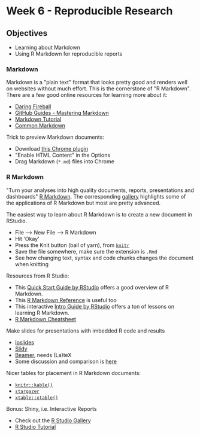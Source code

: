# Week 6 - Reproducible Research

## Objectives

- Learning about Markdown
- Using R Markdown for reproducible reports

### Markdown

Markdown is a "plain text" format that looks pretty good and renders well on websites without much effort. This is the cornerstone of "R Markdown". There are a few good online resources for learning more about it:
- [Daring Fireball](https://daringfireball.net/projects/markdown/)
- [GitHub Guides - Mastering Markdown](https://guides.github.com/features/mastering-markdown/)
- [Markdown Tutorial](https://www.markdowntutorial.com/)
- [Common Markdown](http://commonmark.org/help/tutorial/)

Trick to preview Markdown documents:
- Download [this Chrome plugin](https://chrome.google.com/webstore/detail/markdown-preview-plus/febilkbfcbhebfnokafefeacimjdckgl?hl=en-US)
- "Enable HTML Content" in the Options
- Drag Markdown (`*.md`) files into Chrome

### R Markdown

"Turn your analyses into high quality documents, reports, presentations and dashboards" [R Markdown](http://rmarkdown.rstudio.com/). The corresponding [gallery](http://rmarkdown.rstudio.com/gallery.html) highlights some of the applications of R Markdown but most are pretty advanced.

The easiest way to learn about R Markdown is to create a new document in RStudio. 
- File --> New File --> R Markdown
- Hit 'Okay'
- Press the Knit button (ball of yarn), from [`knitr`](https://yihui.name/knitr/)
- Save the file somewhere, make sure the extension is `.Rmd`
- See how changing text, syntax and code chunks changes the document when knitting

Resources from R Studio:
- This [Quick Start Guide by RStudio](http://rmarkdown.rstudio.com/authoring_quick_tour.html) offers a good overview of R Markdown. 
- This [R Markdown Reference](https://www.rstudio.com/wp-content/uploads/2015/03/rmarkdown-reference.pdf) is useful too
- This interactive [Intro Guide by RStudio](http://rmarkdown.rstudio.com/lesson-1.html) offers a ton of lessons on learning R Markdown. 
- [R Markdown Cheatsheet](https://github.com/rstudio/cheatsheets/raw/master/rmarkdown-2.0.pdf)

Make slides for presentations with imbedded R code and results
- [Ioslides](http://rmarkdown.rstudio.com/ioslides_presentation_format.html)
- [Slidy](http://rmarkdown.rstudio.com/slidy_presentation_format.html)
- [Beamer](http://rmarkdown.rstudio.com/beamer_presentation_format.html), needs (La)teX
- Some discussion and comparison is [here](http://data-analytics.net/cep/Schedule_files/presentations_demo.html)

Nicer tables for placement in R Markdown documents:
- [`knitr::kable()`](https://cran.r-project.org/web/packages/kableExtra/vignettes/awesome_table_in_html.html)
- [`stargazer`](https://cran.r-project.org/web/packages/stargazer/vignettes/stargazer.pdf)
- [`xtable::xtable()`](https://cran.r-project.org/web/packages/xtable/vignettes/xtableGallery.pdf)

Bonus: Shiny, i.e. Interactive Reports
- Check out the [R Studio Gallery](https://shiny.rstudio.com/gallery/)
- [R Studio Tutorial](https://shiny.rstudio.com/tutorial/)
